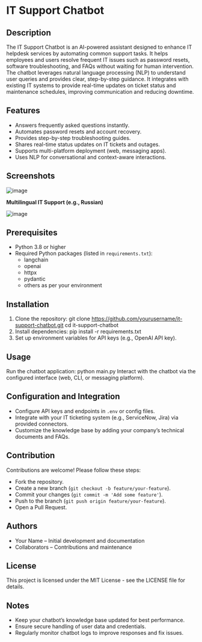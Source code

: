 # IT Support Chatbot

## Description
The IT Support Chatbot is an AI-powered assistant designed to enhance IT helpdesk services by automating common support tasks. It helps employees and users resolve frequent IT issues such as password resets, software troubleshooting, and FAQs without waiting for human intervention. The chatbot leverages natural language processing (NLP) to understand user queries and provides clear, step-by-step guidance. It integrates with existing IT systems to provide real-time updates on ticket status and maintenance schedules, improving communication and reducing downtime.

## Features
- Answers frequently asked questions instantly.
- Automates password resets and account recovery.
- Provides step-by-step troubleshooting guides.
- Shares real-time status updates on IT tickets and outages.
- Supports multi-platform deployment (web, messaging apps).
- Uses NLP for conversational and context-aware interactions.

## Screenshots 
![image](https://github.com/user-attachments/assets/bb93d4d8-5445-4c02-a3ed-04a55c238aa4)

**Multilingual IT Support (e.g., Russian)**

![image](https://github.com/user-attachments/assets/fa714fe5-2ddd-48da-8d30-7b8afd5691fa)


## Prerequisites
- Python 3.8 or higher
- Required Python packages (listed in `requirements.txt`):
  - langchain
  - openai
  - httpx
  - pydantic
  - others as per your environment

## Installation
1. Clone the repository:
git clone https://github.com/yourusername/it-support-chatbot.git
cd it-support-chatbot
2. Install dependencies:
pip install -r requirements.txt
3. Set up environment variables for API keys (e.g., OpenAI API key).

## Usage
Run the chatbot application:
python main.py
Interact with the chatbot via the configured interface (web, CLI, or messaging platform).

## Configuration and Integration
- Configure API keys and endpoints in `.env` or config files.
- Integrate with your IT ticketing system (e.g., ServiceNow, Jira) via provided connectors.
- Customize the knowledge base by adding your company’s technical documents and FAQs.

## Contribution
Contributions are welcome! Please follow these steps:
- Fork the repository.
- Create a new branch (`git checkout -b feature/your-feature`).
- Commit your changes (`git commit -m 'Add some feature'`).
- Push to the branch (`git push origin feature/your-feature`).
- Open a Pull Request.

## Authors
- Your Name – Initial development and documentation
- Collaborators – Contributions and maintenance

## License
This project is licensed under the MIT License - see the LICENSE file for details.

## Notes
- Keep your chatbot’s knowledge base updated for best performance.
- Ensure secure handling of user data and credentials.
- Regularly monitor chatbot logs to improve responses and fix issues.




